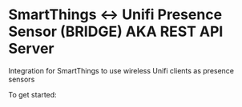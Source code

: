 # SmartThings <-> Unifi Presence Sensor (BRIDGE) AKA REST API Server
Integration for SmartThings to use wireless Unifi clients as presence sensors

To get started:
